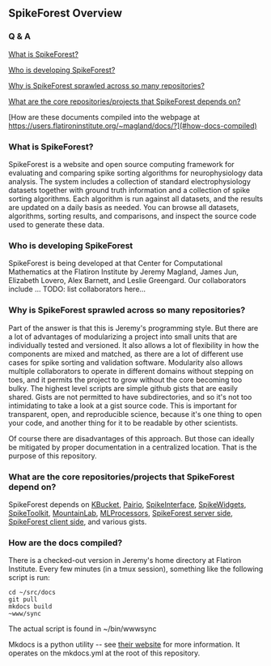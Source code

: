 ## SpikeForest Overview

### Q & A

[What is SpikeForest?](#what)

[Who is developing SpikeForest?](#who)

[Why is SpikeForest sprawled across so many repositories?](#why-sprawled)

[What are the core repositories/projects that SpikeForest depends on?](#core-projects)

[How are these documents compiled into the webpage at https://users.flatironinstitute.org/~magland/docs/?](#how-docs-compiled)

### What is SpikeForest? <a name="what"></a>

SpikeForest is a website and open source computing framework for evaluating and comparing spike sorting algorithms for neurophysiology data analysis. The system includes a collection of standard electrophysiology datasets together with ground truth information and a collection of spike sorting algorithms. Each algorithm is run against all datasets, and the results are updated on a daily basis as needed. You can browse all datasets, algorithms, sorting results, and comparisons, and inspect the source code used to generate these data.

### Who is developing SpikeForest <a name="who"></a>

SpikeForest is being developed at that Center for Computational Mathematics at the Flatiron Institute by Jeremy Magland, James Jun, Elizabeth Lovero, Alex Barnett, and Leslie Greengard. Our collaborators include ... TODO: list collaborators here...

### Why is SpikeForest sprawled across so many repositories? <a name="why-sprawled"></a>

Part of the answer is that this is Jeremy's programming style. But there are a lot of advantages of modularizing a project into small units that are individually tested and versioned. It also allows a lot of flexibility in how the components are mixed and matched, as there are a lot of different use cases for spike sorting and validation software. Modularity also allows multiple collaborators to operate in different domains without stepping on toes, and it permits the project to grow without the core becoming too bulky. The highest level scripts are simple github gists that are easily shared. Gists are not permitted to have subdirectories, and so it's not too intimidating to take a look at a gist source code. This is important for transparent, open, and reproducible science, because it's one thing to open your code, and another thing for it to be readable by other scientists.

Of course there are disadvantages of this approach. But those can ideally be mitigated by proper documentation in a centralized location. That is the purpose of this repository.

### What are the core repositories/projects that SpikeForest depend on? <a name="core-projects"></a>

SpikeForest depends on [KBucket](https://github.com/flatironinstitute/kbucket), [Pairio](https://github.com/magland/pairio), [SpikeInterface](https://github.com/colehurwitz31/spikeinterface), [SpikeWidgets](https://github.com/magland/spikewidgets), [SpikeToolkit](https://github.com/alejoe91/spiketoolkit), [MountainLab](https://github.com/flatironinstitute/mountainlab-js), [MLProcessors](https://github.com/flatironinstitute/mlprocessors), [SpikeForest server side](https://github.com/magland/spikeforest), [SpikeForest client side](https://github.com/elovero/spikeforest), and various gists.

### How are the docs compiled? <a name="how-docs-compiled"></a>

There is a checked-out version in Jeremy's home directory at Flatiron Institute. Every few minutes (in a tmux session), something like the following script is run:

```
cd ~/src/docs
git pull
mkdocs build
~www/sync
```

The actual script is found in ~/bin/wwwsync

Mkdocs is a python utility -- see [their website](https://www.mkdocs.org/) for more information. It operates on the mkdocs.yml at the root of this repository.



